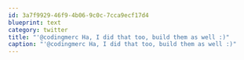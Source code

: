 ```yaml
---
id: 3a7f9929-46f9-4b06-9c0c-7cca9ecf17d4
blueprint: text
category: twitter
title: "'@codingmerc Ha, I did that too, build them as well :)"
caption: "'@codingmerc Ha, I did that too, build them as well :)"
---
```

